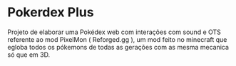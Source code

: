 # Pokerdex Plus
Projeto de elaborar uma Pokédex web com interações com sound e OTS referente ao mod PixelMon ( Reforged.gg ), um mod feito no minecraft que egloba todos os pókemons de todas as gerações com as mesma mecanica só que em 3D.
